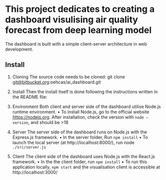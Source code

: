 # This project dedicates to creating a dashboard visulising air quality forecast from deep learning model

The dashboard is built with a simple client-server architecture in web development.

## Install

1. Cloning
The source code needs to be cloned:  git clone git@bitbucket.org:oehcas/ai_dashboard.git

2. Install
Then the install itself is done following the instructions written in the README file:

3. Environment
Both client and server side of the dashboard utilise Node.js runtime environment. 
•	To install Node.js, go to the official website https://nodejs.org. 
After installation, check the version with `node –version`, and should be >18 

4. Server
The server side of the dashboard runs on Node.js with the Express.js framework.
•	In the server folder, Run `npm install`
•	To launch the local server (at http://localhost:8000/), run node `./src/server.js`

5. Client
The client side of the dashboard uses Node.js with the React.js framework.
•	In the the client folder, run `npm install`
•	To run this application locally, `npm start` and the visualisation client is accessible at http://localhost:3000/
